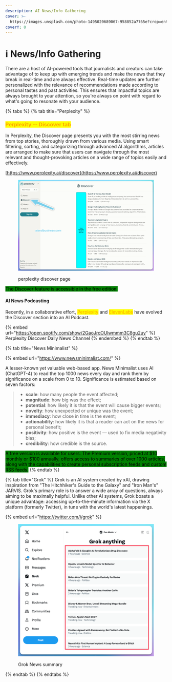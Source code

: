 ```yaml
---
description: AI News/Info Gathering
cover: >-
  https://images.unsplash.com/photo-1495020689067-958852a7765e?crop=entropy&cs=srgb&fm=jpg&ixid=M3wxOTcwMjR8MHwxfHNlYXJjaHwxfHxuZXdzfGVufDB8fHx8MTcxODYwMDI1NXww&ixlib=rb-4.0.3&q=85
coverY: 0
---
```


# ℹ️ News/Info Gathering

There are a host of AI-powered tools that journalists and creators can take advantage of to keep up with emerging trends and make the news that they break in real-time and are always effective. Real-time updates are further personalized with the relevance of recommendations made according to personal tastes and past activities. This ensures that impactful topics are always brought to your attention, so you're always on point with regard to what's going to resonate with your audience.

{% tabs %}
{% tab title="Perplexity" %}
### <mark style="color:orange;">Perplexity -- Discover tab</mark>

In Perplexity, the Discover page presents you with the most stirring news from top stories, thoroughly drawn from various media. Using smart filtering, sorting, and categorizing through advanced AI algorithms, articles are arranged to make sure that users can navigate through the most relevant and thought-provoking articles on a wide range of topics easily and effectively.

[https://www.perplexity.ai/discover](https://www.perplexity.ai/discover)

<figure><img src="../../.gitbook/assets/perp discover tiny.png" alt=""><figcaption><p>perplexity discover page</p></figcaption></figure>

<mark style="background-color:green;">The Discover feature is accessible in the free edition.</mark>

#### AI News Podcasting

Recently, in a collaborative effort, <mark style="color:orange;">Perplexity</mark> and <mark style="color:orange;">ElevenLabs</mark> have evolved the Discover section into an AI Podcast.

{% embed url="https://open.spotify.com/show/2GaoJrcOUlwmmm3C8gu2uy" %}
Perplexity Discover Daily News Channel
{% endembed %}
{% endtab %}

{% tab title="News Minimalist" %}


{% embed url="https://www.newsminimalist.com/" %}

A lesser-known yet valuable web-based app. News Minimalist uses AI (ChatGPT-4) to read the top 1000 news every day and rank them by significance on a scale from 0 to 10. Significance is estimated based on seven factors:

> * **scale**: how many people the event affected;
> * **magnitude**: how big was the effect;
> * **potential**: how likely it is that the event will cause bigger events;
> * **novelty**: how unexpected or unique was the event;
> * **immediacy**: how close in time is the event;
> * **actionability**: how likely it is that a reader can act on the news for personal benefit;
> * **positivity**: how positive is the event — used to fix media negativity bias;
> * **credibility**: how credible is the source.

<mark style="background-color:green;">A free version is available for users. The Premium version, priced at $10 monthly or $100 annually, offers access to summaries of over 1000 articles, along with the capabilities to create personal subscription feeds and custom RSS feeds.</mark>
{% endtab %}

{% tab title="Grok" %}
Grok is an AI system created by xAI, drawing inspiration from "The Hitchhiker's Guide to the Galaxy" and "Iron Man's" JARVIS. Grok's primary role is to answer a wide array of questions, always aiming to be maximally helpful. Unlike other AI systems, Grok boasts a unique advantage: accessing up-to-the-minute information via the X platform (formerly Twitter), in tune with the world's latest happenings.&#x20;

{% embed url="https://twitter.com/i/grok" %}

<figure><img src="../../.gitbook/assets/grok.png" alt=""><figcaption><p>Grok News summary</p></figcaption></figure>


{% endtab %}
{% endtabs %}





